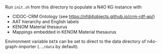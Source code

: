 Run `init.sh` from this directory to populate a N4O KG instance with

- CIDOC-CRM Ontology (see <https://nfdi4objects.github.io/crm-rdf-ap/>)
- AAT hierarchy and English labels
- KENOM Material thesaurus
- Mappings embedded in KENOM Material thesaurus

Environment variable `DATA` can be set to direct to the data directory of n4o-graph-importer (`../data` by default).
